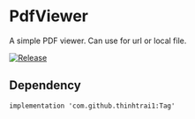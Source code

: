 # PdfViewer
A simple PDF viewer. Can use for url or local file.

[![Release](https://jitpack.io/v/thinhtrai1/PDF.svg)](https://jitpack.io/#thinhtrai1/PDF)
## Dependency
```
implementation 'com.github.thinhtrai1:Tag'
